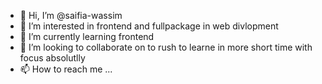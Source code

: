 - 👋 Hi, I’m @saifia-wassim
- 👀 I’m interested in frontend and fullpackage in web divlopment
- 🌱 I’m currently learning frontend
- 💞️ I’m looking to collaborate on to rush to learne in more short time with focus absolutlly
- 📫 How to reach me ...

<!---
saifia-wassim/saifia-wassim is a ✨ special ✨ repository because its `README.md` (this file) appears on your GitHub profile.
You can click the Preview link to take a look at your changes.
--->
